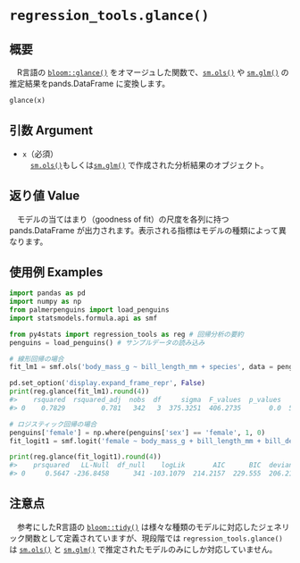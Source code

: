 # `regression_tools.glance()`

## 概要

　R言語の [`bloom::glance()`](https://broom.tidymodels.org/reference/glance.lm.html) をオマージュした関数で、[`sm.ols()`](https://www.statsmodels.org/stable/generated/statsmodels.regression.linear_model.OLS.html) や [`sm.glm()`](https://www.statsmodels.org/devel/generated/statsmodels.genmod.generalized_linear_model.GLM.html) の推定結果をpands.DataFrame に変換します。

```python
glance(x)
```

## 引数 Argument

- `x`（必須）</br>
　[`sm.ols()`](https://www.statsmodels.org/stable/generated/statsmodels.regression.linear_model.OLS.html)もしくは[`sm.glm()`](https://www.statsmodels.org/devel/generated/statsmodels.genmod.generalized_linear_model.GLM.html) で作成された分析結果のオブジェクト。

## 返り値 Value

　モデルの当てはまり（goodness of fit）の尺度を各列に持つ pands.DataFrame が出力されます。表示される指標はモデルの種類によって異なります。


## 使用例 Examples

```python
import pandas as pd
import numpy as np
from palmerpenguins import load_penguins
import statsmodels.formula.api as smf

from py4stats import regression_tools as reg # 回帰分析の要約
penguins = load_penguins() # サンプルデータの読み込み
```

```python
# 線形回帰の場合
fit_lm1 = smf.ols('body_mass_g ~ bill_length_mm + species', data = penguins).fit()

pd.set_option('display.expand_frame_repr', False)
print(reg.glance(fit_lm1).round(4))
#>    rsquared  rsquared_adj  nobs  df     sigma  F_values  p_values        AIC        BIC
#> 0    0.7829         0.781   342   3  375.3251  406.2735       0.0  5029.1406  5044.4798
```


```python
# ロジスティック回帰の場合
penguins['female'] = np.where(penguins['sex'] == 'female', 1, 0)
fit_logit1 = smf.logit('female ~ body_mass_g + bill_length_mm + bill_depth_mm', data = penguins).fit()

print(reg.glance(fit_logit1).round(4))
#>    prsquared   LL-Null  df_null    logLik       AIC      BIC  deviance  df_resid  nobs
#> 0     0.5647 -236.8458      341 -103.1079  214.2157  229.555  206.2157       338   342
```

## 注意点

　参考にしたR言語の [`bloom::tidy()`](https://broom.tidymodels.org/reference/tidy.lm.html) は様々な種類のモデルに対応したジェネリック関数として定義されていますが、現段階では `regression_tools.glance()` は [`sm.ols()`](https://www.statsmodels.org/stable/generated/statsmodels.regression.linear_model.OLS.html) と [`sm.glm()`](https://www.statsmodels.org/devel/generated/statsmodels.genmod.generalized_linear_model.GLM.html) で推定されたモデルのみにしか対応していません。
